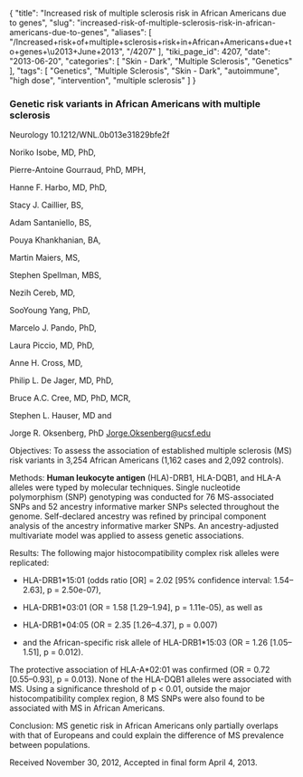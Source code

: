{
    "title": "Increased risk of multiple sclerosis risk in African Americans due to genes",
    "slug": "increased-risk-of-multiple-sclerosis-risk-in-african-americans-due-to-genes",
    "aliases": [
        "/Increased+risk+of+multiple+sclerosis+risk+in+African+Americans+due+to+genes+\u2013+June+2013",
        "/4207"
    ],
    "tiki_page_id": 4207,
    "date": "2013-06-20",
    "categories": [
        "Skin - Dark",
        "Multiple Sclerosis",
        "Genetics"
    ],
    "tags": [
        "Genetics",
        "Multiple Sclerosis",
        "Skin - Dark",
        "autoimmune",
        "high dose",
        "intervention",
        "multiple sclerosis"
    ]
}


### Genetic risk variants in African Americans with multiple sclerosis

Neurology 10.1212/WNL.0b013e31829bfe2f

Noriko Isobe, MD, PhD,

Pierre-Antoine Gourraud, PhD, MPH,

Hanne F. Harbo, MD, PhD,

Stacy J. Caillier, BS,

Adam Santaniello, BS,

Pouya Khankhanian, BA,

Martin Maiers, MS,

Stephen Spellman, MBS,

Nezih Cereb, MD,

SooYoung Yang, PhD,

Marcelo J. Pando, PhD,

Laura Piccio, MD, PhD,

Anne H. Cross, MD,

Philip L. De Jager, MD, PhD,

Bruce A.C. Cree, MD, PhD, MCR,

Stephen L. Hauser, MD and

Jorge R. Oksenberg, PhD  Jorge.Oksenberg@ucsf.edu

Objectives: To assess the association of established multiple sclerosis (MS) risk variants in 3,254 African Americans (1,162 cases and 2,092 controls).

Methods:  **Human leukocyte antigen**  (HLA)-DRB1, HLA-DQB1, and HLA-A alleles were typed by molecular techniques. Single nucleotide polymorphism (SNP) genotyping was conducted for 76 MS-associated SNPs and 52 ancestry informative marker SNPs selected throughout the genome. Self-declared ancestry was refined by principal component analysis of the ancestry informative marker SNPs. An ancestry-adjusted multivariate model was applied to assess genetic associations.

Results: The following major histocompatibility complex risk alleles were replicated: 

* HLA-DRB1*15:01 (odds ratio <span>[OR]</span> = 2.02 <span>[95% confidence interval: 1.54–2.63]</span>, p = 2.50e-07), 

* HLA-DRB1*03:01 (OR = 1.58 <span>[1.29–1.94]</span>, p = 1.11e-05), as well as 

* HLA-DRB1*04:05 (OR = 2.35 <span>[1.26–4.37]</span>, p = 0.007) 

* and the African-specific risk allele of HLA-DRB1*15:03 (OR = 1.26 <span>[1.05–1.51]</span>, p = 0.012). 

The protective association of HLA-A*02:01 was confirmed (OR = 0.72 <span>[0.55–0.93]</span>, p = 0.013). None of the HLA-DQB1 alleles were associated with MS. Using a significance threshold of p < 0.01, outside the major histocompatibility complex region, 8 MS SNPs were also found to be associated with MS in African Americans.

Conclusion: MS genetic risk in African Americans only partially overlaps with that of Europeans and could explain the difference of MS prevalence between populations.

Received November 30, 2012,     Accepted in final form April 4, 2013.